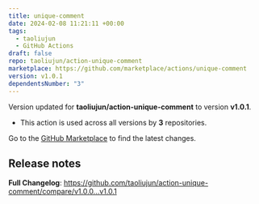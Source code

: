 ```yaml
---
title: unique-comment
date: 2024-02-08 11:21:11 +00:00
tags:
  - taoliujun
  - GitHub Actions
draft: false
repo: taoliujun/action-unique-comment
marketplace: https://github.com/marketplace/actions/unique-comment
version: v1.0.1
dependentsNumber: "3"
---
```



Version updated for **taoliujun/action-unique-comment** to version **v1.0.1**.
- This action is used across all versions by **3** repositories.

Go to the [GitHub Marketplace](https://github.com/marketplace/actions/unique-comment) to find the latest changes.

## Release notes

**Full Changelog**: https://github.com/taoliujun/action-unique-comment/compare/v1.0.0...v1.0.1
